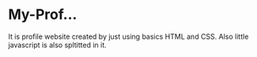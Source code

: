 # My-Prof...
It is profile website created by just using basics HTML and CSS. Also little javascript is also spltitted in it.
